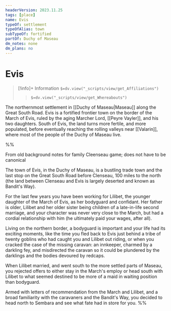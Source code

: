 ```yaml
---
headerVersion: 2023.11.25
tags: [place]
name: Evis
typeOf: settlement
typeOfAlias: town
subTypeOf: fortified
partOf: Duchy of Maseau
dm_notes: none
dm_plans: no
---
```

# Evis
>[!info]+ Information
> `$=dv.view("_scripts/view/get_Affiliations")`
>> `$=dv.view("_scripts/view/get_Whereabouts")`

The northernmost settlement in [[Duchy of Maseau|Maseau]] along the Great South Road. Evis is a fortified frontier town on the border of the March of Evis, ruled by the aging Marcher Lord, [[Peyre Vayler]], and his two daughters.  South of Evis, the land turns more fertile, and more populated, before eventually reaching the rolling valleys near [[Valarin]], where most of the people of the Duchy of Maseau live.

%%

From old background notes for family Cleenseau game; does not have to be canonical

The town of Evis, in the Duchy of Maseau, is a bustling trade town and the last stop on the Great South Road before Clenseau, 100 miles to the north (the land between Clenseau and Evis is largely deserted and known as Bandit's Way).
 
For the last few years you have been working for Lilibet, the younger daughter of the March of Evis, as her bodyguard and confidant. Her father is older, Lilibet and her older sister being children of a late-in-life second marriage, and your character was never very close to the March, but had a cordial relationship with him (he ultimately paid your wages, after all).
  
Living on the northern border, a bodyguard is important and your life had its exciting moments, like the time you fled back to Evis just behind a tribe of twenty goblins who had caught you and Lilibet out riding, or when you cracked the case of the missing caravan: an innkeeper, charmed by a darkling fey, and misdirected the caravan so it could be plundered by the darklings and the bodies devoured by redcaps.
  
When Lilibet married, and went south to the more settled parts of Maseau, you rejected offers to either stay in the March's employ or head south with Lilibet to what seemed destined to be more of a maid in waiting position than bodyguard.
 
Armed with letters of recommendation from the March and Lilibet, and a broad familiarity with the caravaners and the Bandit's Way, you decided to head north to Sembara and see what fate had in store for you.
%%